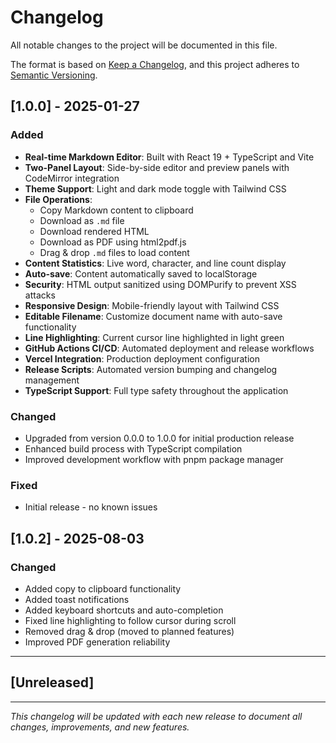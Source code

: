 # Changelog

All notable changes to the project will be documented in this file.

The format is based on [Keep a Changelog](https://keepachangelog.com/en/1.0.0/),
and this project adheres to [Semantic Versioning](https://semver.org/spec/v2.0.0.html).

## [1.0.0] - 2025-01-27

### Added

- **Real-time Markdown Editor**: Built with React 19 + TypeScript and Vite
- **Two-Panel Layout**: Side-by-side editor and preview panels with CodeMirror integration
- **Theme Support**: Light and dark mode toggle with Tailwind CSS
- **File Operations**:
  - Copy Markdown content to clipboard
  - Download as `.md` file
  - Download rendered HTML
  - Download as PDF using html2pdf.js
  - Drag & drop `.md` files to load content
- **Content Statistics**: Live word, character, and line count display
- **Auto-save**: Content automatically saved to localStorage
- **Security**: HTML output sanitized using DOMPurify to prevent XSS attacks
- **Responsive Design**: Mobile-friendly layout with Tailwind CSS
- **Editable Filename**: Customize document name with auto-save functionality
- **Line Highlighting**: Current cursor line highlighted in light green
- **GitHub Actions CI/CD**: Automated deployment and release workflows
- **Vercel Integration**: Production deployment configuration
- **Release Scripts**: Automated version bumping and changelog management
- **TypeScript Support**: Full type safety throughout the application

### Changed

- Upgraded from version 0.0.0 to 1.0.0 for initial production release
- Enhanced build process with TypeScript compilation
- Improved development workflow with pnpm package manager

### Fixed

- Initial release - no known issues

## [1.0.2] - 2025-08-03

### Changed

- Added copy to clipboard functionality
- Added toast notifications
- Added keyboard shortcuts and auto-completion
- Fixed line highlighting to follow cursor during scroll
- Removed drag & drop (moved to planned features)
- Improved PDF generation reliability

---

## [Unreleased]

---

_This changelog will be updated with each new release to document all changes, improvements, and new features._
